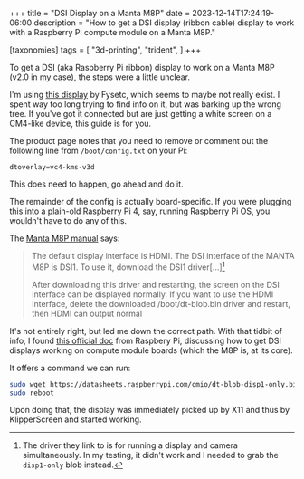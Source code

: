 +++
title = "DSI Display on a Manta M8P"
date = 2023-12-14T17:24:19-06:00
description = "How to get a DSI display (ribbon cable) display to work with a Raspberry Pi compute module on a Manta M8P."

[taxonomies]
tags = [
    "3d-printing",
    "trident",
]
+++

To get a DSI (aka Raspberry Pi ribbon) display to work on a Manta M8P (v2.0 in my case), the steps were a little unclear.

I'm using [this display](https://www.fabreeko.com/products/raspberry-pi-5-inch-touch-screen-ips-800x480-by-fysetc?_pos=8&_sid=876c0bda2&_ss=r) by Fysetc, which seems to maybe not really exist.
I spent way too long trying to find info on it, but was barking up the wrong tree. If you've
got it connected but are just getting a white screen on a CM4-like device, this guide is for you.

The product page notes that you need to remove or comment out the following line from `/boot/config.txt` on your Pi:

```
dtoverlay=vc4-kms-v3d
```

This does need to happen, go ahead and do it.

The remainder of the config is actually board-specific. If you were plugging this into a plain-old Raspberry Pi 4, say, running Raspberry Pi OS, you wouldn't have to do any of this.

The [Manta M8P manual](https://github.com/bigtreetech/Manta-M8P/blob/master/V2.0%2FBIGTREETECH%20MANTA%20M8P%20V2.0%20User%20Manual.pdf) says:

> The default display interface is HDMI. The DSI interface of the MANTA M8P is DSI1.
> To use it, download the DSI1 driver[...][^1]
>
> After downloading this driver and restarting, the screen on the DSI interface can
> be displayed normally. If you want to use the HDMI interface, delete the
> downloaded /boot/dt-blob.bin driver and restart, then HDMI can output normal

It's not entirely right, but led me down the correct path. With that tidbit of info, I
found [this official doc](https://github.com/raspberrypi/documentation/blob/develop/documentation/asciidoc/computers/compute-module/cmio-display.adoc#quickstart-guide-display-only)
from Raspbery Pi, discussing how to get DSI displays working on compute module boards (which the M8P is, at its core).

It offers a command we can run:

```bash
sudo wget https://datasheets.raspberrypi.com/cmio/dt-blob-disp1-only.bin -O /boot/firmware/dt-blob.bin
sudo reboot
```

Upon doing that, the display was immediately picked up by X11 and thus by KlipperScreen and started working.

[^1]: The driver they link to is for running a display and camera simultaneously. In my testing, it didn't work and I needed to grab the `disp1-only` blob instead.
